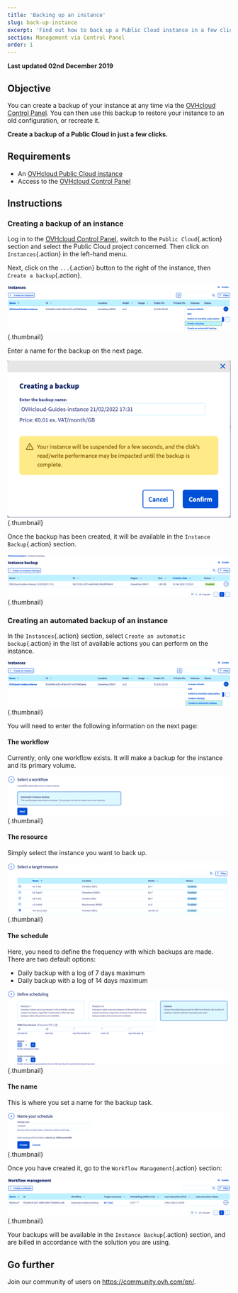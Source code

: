 ```yaml
---
title: 'Backing up an instance'
slug: back-up-instance
excerpt: 'Find out how to back up a Public Cloud instance in a few clicks'
section: Management via Control Panel
order: 1
---
```


**Last updated 02nd December 2019**

## Objective

You can create a backup of your instance at any time via the [OVHcloud Control Panel](https://ca.ovh.com/auth/?action=gotomanager&from=https://www.ovh.com/ca/en/&ovhSubsidiary=ca). You can then use this backup to restore your instance to an old configuration, or recreate it.

**Create a backup of a Public Cloud in just a few clicks.**

## Requirements

- An [OVHcloud Public Cloud instance](../create_an_instance_in_your_ovh_customer_account/)
- Access to the [OVHcloud Control Panel](https://ca.ovh.com/auth/?action=gotomanager&from=https://www.ovh.com/ca/en/&ovhSubsidiary=ca)

## Instructions

### Creating a backup of an instance

Log in to the [OVHcloud Control Panel](https://ca.ovh.com/auth/?action=gotomanager&from=https://www.ovh.com/ca/en/&ovhSubsidiary=ca), switch to the `Public Cloud`{.action} section and select the Public Cloud project concerned. Then click on `Instances`{.action} in the left-hand menu.

Next, click on the `...`{.action} button to the right of the instance, then `Create a backup`{.action}.

![public-cloud-instance-backup](images/createbackup1.png){.thumbnail}

Enter a name for the backup on the next page.

![public-cloud-instance-backup](images/createbackup2.png){.thumbnail}

Once the backup has been created, it will be available in the `Instance Backup`{.action} section.

![public-cloud-instance-backup](images/createbackup3.png){.thumbnail}

### Creating an automated backup of an instance

In the `Instances`{.action} section, select `Create an automatic backup`{.action} in the list of available actions you can perform on the instance.

![public-cloud-instance-backup](images/createbackup4.png){.thumbnail}

You will need to enter the following information on the next page:

#### **The workflow** 

Currently, only one workflow exists. It will make a backup for the instance and its primary volume.

![public-cloud-instance-backup](images/createbackup5.png){.thumbnail}

#### **The resource** 

Simply select the instance you want to back up.

![public-cloud-instance-backup](images/createbackup6.png){.thumbnail}

#### **The schedule** 

Here, you need to define the frequency with which backups are made. There are two default options:

- Daily backup with a log of 7 days maximum
- Daily backup with a log of 14 days maximum

![public-cloud-instance-backup](images/createbackup7.png){.thumbnail}

    
#### **The name** 

This is where you set a name for the backup task. 
 
![public-cloud-instance-backup](images/createbackup8.png){.thumbnail}

Once you have created it, go to the `Workflow Management`{.action} section:

![public-cloud-instance-backup](images/createbackup9.png){.thumbnail}

Your backups will be available in the `Instance Backup`{.action} section, and are billed in accordance with the solution you are using.


## Go further

Join our community of users on <https://community.ovh.com/en/>.

